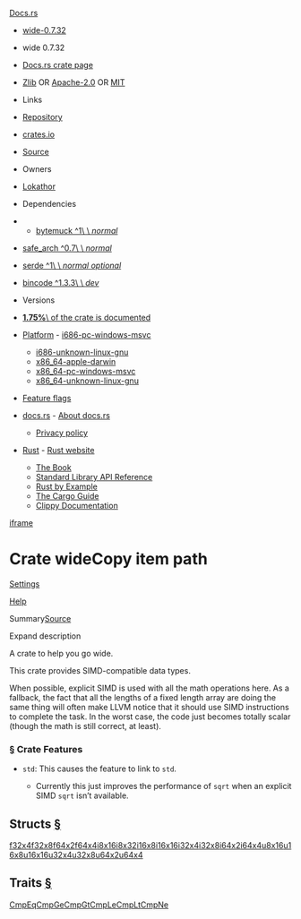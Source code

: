 [Docs.rs](https://docs.rs/)

- [wide-0.7.32](https://docs.rs/wide/0.7.32/wide/# "A crate to help you go wide.")


- wide 0.7.32

- [Docs.rs crate page](https://docs.rs/crate/wide/0.7.32 "See wide in docs.rs")
- [Zlib](https://spdx.org/licenses/Zlib) OR [Apache-2.0](https://spdx.org/licenses/Apache-2.0)
  OR [MIT](https://spdx.org/licenses/MIT)

- Links
- [Repository](https://github.com/Lokathor/wide)
- [crates.io](https://crates.io/crates/wide "See wide in crates.io")
- [Source](https://docs.rs/crate/wide/0.7.32/source/ "Browse source of wide-0.7.32")

- Owners
- [Lokathor](https://crates.io/users/Lokathor)

- Dependencies
-
    - [bytemuck ^1\\
      \\
      _normal_](https://docs.rs/bytemuck/^1)
- [safe\_arch ^0.7\\
  \\
  _normal_](https://docs.rs/safe_arch/^0.7)
- [serde ^1\\
  \\
  _normal_ _optional_](https://docs.rs/serde/^1)
- [bincode ^1.3.3\\
  \\
  _dev_](https://docs.rs/bincode/^1.3.3)

- Versions

- [**1.75%**\\
  of the crate is documented](https://docs.rs/crate/wide/0.7.32)

- [Platform](https://docs.rs/wide/0.7.32/wide/#)  - [i686-pc-windows-msvc](https://docs.rs/crate/wide/0.7.32/target-redirect/i686-pc-windows-msvc/wide/index.html)
    - [i686-unknown-linux-gnu](https://docs.rs/crate/wide/0.7.32/target-redirect/i686-unknown-linux-gnu/wide/index.html)
    - [x86\_64-apple-darwin](https://docs.rs/crate/wide/0.7.32/target-redirect/x86_64-apple-darwin/wide/index.html)
    - [x86\_64-pc-windows-msvc](https://docs.rs/crate/wide/0.7.32/target-redirect/x86_64-pc-windows-msvc/wide/index.html)
    - [x86\_64-unknown-linux-gnu](https://docs.rs/crate/wide/0.7.32/target-redirect/x86_64-unknown-linux-gnu/wide/index.html)
- [Feature flags](https://docs.rs/crate/wide/0.7.32/features "Browse available feature flags of wide-0.7.32")

- [docs.rs](https://docs.rs/wide/0.7.32/wide/#)  - [About docs.rs](https://docs.rs/about)
    - [Privacy policy](https://foundation.rust-lang.org/policies/privacy-policy/#docs.rs)

- [Rust](https://docs.rs/wide/0.7.32/wide/#)  - [Rust website](https://www.rust-lang.org/)
    - [The Book](https://doc.rust-lang.org/book/)
    - [Standard Library API Reference](https://doc.rust-lang.org/std/)
    - [Rust by Example](https://doc.rust-lang.org/rust-by-example/)
    - [The Cargo Guide](https://doc.rust-lang.org/cargo/guide/)
    - [Clippy Documentation](https://doc.rust-lang.org/nightly/clippy)

[iframe](/-/storage-change-detection.html)

# Crate wideCopy item path

[Settings](https://docs.rs/wide/0.7.32/settings.html)

[Help](https://docs.rs/wide/0.7.32/help.html)

Summary[Source](https://docs.rs/wide/0.7.32/src/wide/lib.rs.html#1-977)

Expand description

A crate to help you go wide.

This crate provides SIMD-compatible data types.

When possible, explicit SIMD is used with all the math operations here. As a
fallback, the fact that all the lengths of a fixed length array are doing
the same thing will often make LLVM notice that it should use SIMD
instructions to complete the task. In the worst case, the code just becomes
totally scalar (though the math is still correct, at least).

### [§](https://docs.rs/wide/0.7.32/wide/\#crate-features) Crate Features

- `std`: This causes the feature to link to `std`.

    - Currently this just improves the performance of `sqrt` when an explicit
      SIMD `sqrt` isn’t available.

## Structs [§](https://docs.rs/wide/0.7.32/wide/\#structs)

[f32x4](https://docs.rs/wide/0.7.32/wide/struct.f32x4.html "struct wide::f32x4")[f32x8](https://docs.rs/wide/0.7.32/wide/struct.f32x8.html "struct wide::f32x8")[f64x2](https://docs.rs/wide/0.7.32/wide/struct.f64x2.html "struct wide::f64x2")[f64x4](https://docs.rs/wide/0.7.32/wide/struct.f64x4.html "struct wide::f64x4")[i8x16](https://docs.rs/wide/0.7.32/wide/struct.i8x16.html "struct wide::i8x16")[i8x32](https://docs.rs/wide/0.7.32/wide/struct.i8x32.html "struct wide::i8x32")[i16x8](https://docs.rs/wide/0.7.32/wide/struct.i16x8.html "struct wide::i16x8")[i16x16](https://docs.rs/wide/0.7.32/wide/struct.i16x16.html "struct wide::i16x16")[i32x4](https://docs.rs/wide/0.7.32/wide/struct.i32x4.html "struct wide::i32x4")[i32x8](https://docs.rs/wide/0.7.32/wide/struct.i32x8.html "struct wide::i32x8")[i64x2](https://docs.rs/wide/0.7.32/wide/struct.i64x2.html "struct wide::i64x2")[i64x4](https://docs.rs/wide/0.7.32/wide/struct.i64x4.html "struct wide::i64x4")[u8x16](https://docs.rs/wide/0.7.32/wide/struct.u8x16.html "struct wide::u8x16")[u16x8](https://docs.rs/wide/0.7.32/wide/struct.u16x8.html "struct wide::u16x8")[u16x16](https://docs.rs/wide/0.7.32/wide/struct.u16x16.html "struct wide::u16x16")[u32x4](https://docs.rs/wide/0.7.32/wide/struct.u32x4.html "struct wide::u32x4")[u32x8](https://docs.rs/wide/0.7.32/wide/struct.u32x8.html "struct wide::u32x8")[u64x2](https://docs.rs/wide/0.7.32/wide/struct.u64x2.html "struct wide::u64x2")[u64x4](https://docs.rs/wide/0.7.32/wide/struct.u64x4.html "struct wide::u64x4")

## Traits [§](https://docs.rs/wide/0.7.32/wide/\#traits)

[CmpEq](https://docs.rs/wide/0.7.32/wide/trait.CmpEq.html "trait wide::CmpEq")[CmpGe](https://docs.rs/wide/0.7.32/wide/trait.CmpGe.html "trait wide::CmpGe")[CmpGt](https://docs.rs/wide/0.7.32/wide/trait.CmpGt.html "trait wide::CmpGt")[CmpLe](https://docs.rs/wide/0.7.32/wide/trait.CmpLe.html "trait wide::CmpLe")[CmpLt](https://docs.rs/wide/0.7.32/wide/trait.CmpLt.html "trait wide::CmpLt")[CmpNe](https://docs.rs/wide/0.7.32/wide/trait.CmpNe.html "trait wide::CmpNe")